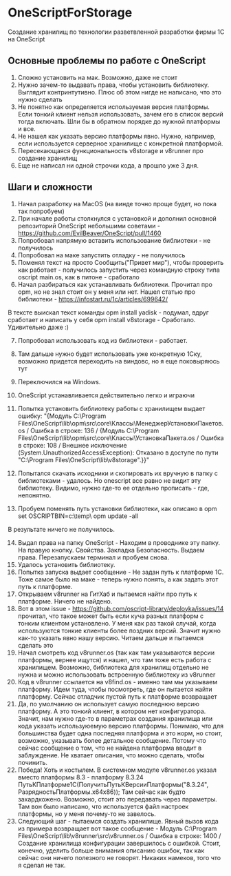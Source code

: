 # OneScriptForStorage

Создание хранилищ по технологии разветвленной разработки фирмы 1С на OneScript

## Основные проблемы по работе с OneScript

1. Сложно установить на мак. Возможно, даже не стоит
2. Нужно зачем-то выдавать права, чтобы установить библиотеку. Выглядит контринтутивно. Плюс об этом нигде не написано, что это нужно сделать
3. Не понятно как определяется используемая версия платформы. Если тонкий клиент нельзя использовать, зачем его в список версий тогда включать. Шли бы в обратном порядке до нужной платформы и все.
4. Не нашел как указать версию платформы явно. Нужно, например, если используется серверное хранилище с конкретной платформой.
5. Пересекающаяся функциональность v8storage и v8runner про создание хранилищ
6. Еще не написал ни одной строчки кода, а прошло уже 3 дня.

## Шаги и сложности

1. Начал разработку на MacOS (на винде точно проще будет, но пока так попробуем)
2. При начале работы столкнулся с установкой и дополнил основной репозиторий OneScript небольшими советами - https://github.com/EvilBeaver/OneScript/pull/1460
3. Попробовал напрямую вставить использование библиотеки - не получилось
4. Попробовал на маке запустить отладку - не получилось
5. Поменял текст на просто Сообщить("Привет мир"), чтобы проверить как работает - получилось запустить через командную строку типа oscript main.os, как в питоне - сработало
6. Начал разбираться как устанавливать библиотеки. Прочитал про opm, но не знал стоит он у меня или нет. Нашел статью про библиотеки - https://infostart.ru/1c/articles/699642/

В тексте выискал текст команды  opm install yadisk - подумал, вдруг сработает и написать у себя opm install v8storage - Сработало. Удивительно даже :)

7. Попробовал использовать код из библиотеки - работает.
8. Там дальше нужно будет использовать уже конкретную 1Ску, возможно придется переходить на виндовс, но я еще поковыряюсь тут

9. Переключился на Windows.
10. OneScript устанавливается действительно легко и играючи
11. Попытка установить библиотеку работы с хранилищем выдает ошибку:
"{Модуль C:\Program Files\OneScript\lib\opm\src\core\Классы\МенеджерУстановкиПакетов.os / Ошибка в строке: 136 / {Модуль C:\Program Files\OneScript\lib\opm\src\core\Классы\УстановкаПакета.os / Ошибка в строке: 108 / Внешнее исключение (System.UnauthorizedAccessException): Отказано в доступе по пути "C:\Program Files\OneScript\lib\v8storage".}}"

12. Попытался скачать исходники и скопировать их вручную в папку с библиотеками - удалось. Но onescript все равно не видит эту библиотеку. Видимо, нужно где-то ее отдельно прописать - где, непонятно.
13. Пробуем поменять путь установки библиотеки, как описано в opm
set OSCRIPTBIN=c:\temp\ 
opm update -all

В результате ничего не получилось.

14. Выдал права на папку OneScript - Находим в проводнике эту папку. На правую кнопку. Свойства. Закладка Безопасность. Выдаем права. Перезапускаем терминал и пробуем снова.
15. Удалось установить библиотеку.
16. Попытка запуска выдает сообщение - Не задан путь к платформе 1С. Тоже самое было на маке - теперь нужно понять, а как задать этот путь к платформе.
17. Открываем v8runner на ГитХаб и пытаемся найти про путь к платформе. Ничего не найдено.
18. Вот в этом issue - https://github.com/oscript-library/deployka/issues/14 прочитал, что такое может быть если куча разных платформ с тонким клиентом установлено. У меня как раз такой случай, когда используются тонкие клиенты более поздних версий. Значит нужно как-то указать явно нашу версию. Читаем дальше и пытаемся сделать это
19. Начал смотреть код v8runner.os (так как там указываются версии платформы, вернее ищутся) и нашел, что там тоже есть работа с хранилищем. Возможно, библиотека для хранилищ отдельно не нужна и можно использовать встроенную библиотеку из v8runner
20. Код в v8runner ссылается на v8find.os - именно там мы указываем платформу. Идем туда, чтобы посмотреть, где он пытается найти платформу. Сейчас отладчик пустой путь к платформе возвращает
21. Да, по умолчанию он использует самую последнюю версию платформу. А это тонкий клиент, в котором нет конфигуратора. Значит, нам нужно где-то в параметрах создания хранилища или кода указать используюемую версию платформы. Понимаю, что для большинства будет одна последняя платформа и это норм, но стоит, возможно, указывать более детальное сообщение. Потому что сейчас сообщение о том, что не найдена платформа вводит в заблуждение. Не хватает описания, что можно сделать, чтобы починить.
22. Победа! Хоть и костылем. В системном модуле v8runner.os указал вместо платформы 8.3 - платформу 8.3.24
ПутьКПлатформе1С(ПолучитьПутьКВерсииПлатформы("8.3.24", РазрядностьПлатформы.x64x86));
Там сейчас как будто захардкожено. Возможно, стоит это передавать через параметры. Там вон было написано, что используется файл настроек платформы, но у меня почему-то не завелось.
23. Следующий шаг - пытаемся создать хранилище. Явный вызов кода из примера возвращает вот такое сообщение - Модуль C:\Program Files\OneScript\lib\v8runner\src\v8runner.os / Ошибка в строке: 1400 / Создание хранилища конфигурации завершилось с ошибкой.
Стоит, конечно, уделить больше внимания описанию ошибок, так как сейчас они ничего полезного не говорят. Никаких намеков, того что я сделал не так.